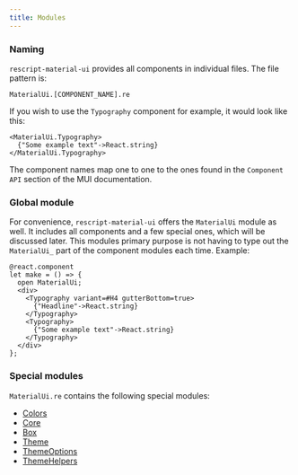 ```yaml
---
title: Modules
---
```


### Naming

`rescript-material-ui` provides all components in individual files. The file
pattern is:

    MaterialUi.[COMPONENT_NAME].re

If you wish to use the `Typography` component for example, it would look like
this:

```reason
<MaterialUi.Typography>
  {"Some example text"->React.string}
</MaterialUi.Typography>
```

The component names map one to one to the ones found in the `Component API`
section of the MUI documentation.

### Global module

For convenience, `rescript-material-ui` offers the `MaterialUi` module as well.
It includes all components and a few special ones, which will be discussed
later. This modules primary purpose is not having to type out the `MaterialUi_`
part of the component modules each time. Example:

```reason
@react.component
let make = () => {
  open MaterialUi;
  <div>
    <Typography variant=#H4 gutterBottom=true>
      {"Headline"->React.string}
    </Typography>
    <Typography>
      {"Some example text"->React.string}
    </Typography>
  </div>
};
```

### Special modules

`MaterialUi.re` contains the following special modules:

- [Colors](module-colors.md)
- [Core](module-core.md)
- [Box](module-box.md)
- [Theme](theming.md)
- [ThemeOptions](theming.md)
- [ThemeHelpers](theming.md)
